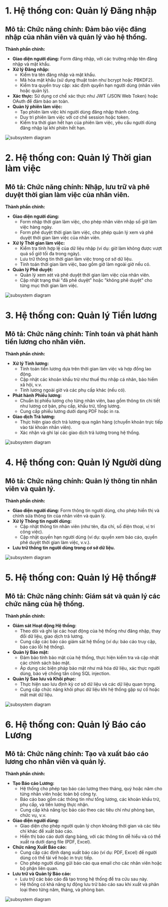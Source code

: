 # 1. **Hệ thống con: Quản lý Đăng nhập** #
## **Mô tả:** Chức năng chính: Đảm bảo việc đăng nhập của nhân viên và quản lý vào hệ thống. ##


**Thành phần chính:**
- **Giao diện người dùng:** Form đăng nhập, với các trường nhập tên đăng nhập và mật khẩu.
- **Xử lý Đăng nhập:**  
  - Kiểm tra tên đăng nhập và mật khẩu.
  - Mã hóa mật khẩu (sử dụng thuật toán như bcrypt hoặc PBKDF2).
  - Kiểm tra quyền truy cập: xác định quyền hạn người dùng (nhân viên hoặc quản lý).
- **Xác thực:** Sử dụng cơ chế xác thực như JWT (JSON Web Token) hoặc OAuth để đảm bảo an toàn.
- **Quản lý phiên làm việc:**  
  - Tạo phiên làm việc khi người dùng đăng nhập thành công.
  - Duy trì phiên làm việc với cơ chế session hoặc token.
  - Kiểm tra thời gian hết hạn của phiên làm việc, yêu cầu người dùng đăng nhập lại khi phiên hết hạn.

![subsystem diagram](https://www.planttext.com/api/plantuml/png/UhzxlqDnIM9HIMbk3bT1Od9sOdggWb9WwSDTY_CKSWxlLJWouKXpNhf2NiR3NMiBb1IgkHGKadCIYuiLbDpoYt8LZan4baP8HZpSlHQNVWK5NGNlp8UxctCLIeeI5KeEhyf3DKUXxF02XLmWgqGX6oYmiXIgoVVmOeMCmviJiSaX6LXOMlbmTsCUa5rQgP0CCX2efXRXDYJV5MHaWcpFERmWLw4CQ49xCiA98GztBSp7eW8gxG8qlAJey1hiAcgvQhaSKlDIGC4A0000__y30000)

# 2. **Hệ thống con: Quản lý Thời gian làm việc** #
## **Mô tả:** Chức năng chính: Nhập, lưu trữ và phê duyệt thời gian làm việc của nhân viên. ##

**Thành phần chính:**
- **Giao diện người dùng:**
  - Form nhập thời gian làm việc, cho phép nhân viên nhập số giờ làm việc hàng ngày.
  - Form phê duyệt thời gian làm việc, cho phép quản lý xem và phê duyệt thời gian làm việc của nhân viên.
- **Xử lý Thời gian làm việc:**  
  - Kiểm tra tính hợp lệ của dữ liệu nhập (ví dụ: giờ làm không được vượt quá số giờ tối đa trong ngày).
  - Lưu trữ thông tin thời gian làm việc trong cơ sở dữ liệu.
  - Tính toán thời gian làm việc, bao gồm giờ làm ngoài giờ nếu có.
- **Quản lý Phê duyệt:**  
  - Quản lý xem xét và phê duyệt thời gian làm việc của nhân viên.
  - Cập nhật trạng thái "đã phê duyệt" hoặc "không phê duyệt" cho từng mục thời gian làm việc.

![subsystem diagram](https://www.planttext.com/api/plantuml/png/X90n2i9044NxdEAJNho2bOqM2XQsImp9OdODoKGKIMLXxG44mKebQ67b8XOBtcDFu1LSHNIniHpc_PatSrVNHauieq8aNig28Oj2-Dt2d3SIYRwW5nkrueWuUzPhWJ4tQX7uc7b0aB0yXzySPG8oDkSg1Nrv_qlqZQh-ZmDgQDbwBa0P0-bAnh21JOh4Kc-YVJiMjc_KmIxJ9nc1kBIzyaSeZVKEWs9ga-IeEBTrNE9Zq0y59dfBxYckwnjpmtKoQe_0yal-CYczHYW7pvy-0000__y30000)

# 3. **Hệ thống con: Quản lý Tiền lương** #
## **Mô tả:** Chức năng chính: Tính toán và phát hành tiền lương cho nhân viên. ##

**Thành phần chính:**
- **Xử lý Tính lương:**  
  - Tính toán tiền lương dựa trên thời gian làm việc và hợp đồng lao động.
  - Cập nhật các khoản khấu trừ như thuế thu nhập cá nhân, bảo hiểm xã hội, v.v.
  - Tính lương ngoài giờ và các phụ cấp khác (nếu có).
- **Phát hành Phiếu lương:**  
  - Chuẩn bị phiếu lương cho từng nhân viên, bao gồm thông tin chi tiết như lương cơ bản, phụ cấp, khấu trừ, tổng lương.
  - Cung cấp phiếu lương dưới dạng PDF hoặc in ra.
- **Giao dịch Trả lương:**  
  - Thực hiện giao dịch trả lương qua ngân hàng (chuyển khoản trực tiếp vào tài khoản nhân viên).
  - Xác nhận và ghi lại các giao dịch trả lương trong hệ thống.

![subsystem diagram](https://www.planttext.com/api/plantuml/png/Z94nQiD044LxdUAZFdSmf73hW8kq6zdiYiXZ8Qq2mRX8vSALSMsmOaA8mP10AYr1nGRVOqwGAsHa6un88Ec6vR_z_yzykRgJMvNPOfG4gOfkbHuYl2gusX0I_u5-pEv1nlthlYGTOX80KQBo7E4rkzrHutTasXBWulHinxua3DYzATZCRmbQlbm9k1xXJiPPz8VUiDka-5omMv8MxVGSeMTyQM7yMi2UYRcgYvyvBetKUI7Si9l36lzE6ZOcf6tWfEvAgxXng-g3zKmGTWjX1E7gYTe9kh4QDsddaK4_axNztr-VqPRtlTyMYBXwBdwDGTe_qg7pSHdJe3EaGNE_Rm000F__0m00)

# 4. **Hệ thống con: Quản lý Người dùng** #
## **Mô tả:** Chức năng chính: Quản lý thông tin nhân viên và quản lý. ##

**Thành phần chính:**
- **Giao diện người dùng:** Form thông tin người dùng, cho phép hiển thị và chỉnh sửa thông tin của nhân viên và quản lý.
- **Xử lý Thông tin người dùng:**  
  - Cập nhật thông tin nhân viên (như tên, địa chỉ, số điện thoại, vị trí công việc).
  - Cập nhật quyền hạn người dùng (ví dụ: quyền xem báo cáo, quyền phê duyệt thời gian làm việc, v.v.).
- **Lưu trữ thông tin người dùng trong cơ sở dữ liệu.**

![subsystem diagram](https://www.planttext.com/api/plantuml/png/UhzxlqDnIM9HIMbk3bT1Od9sOdggWb9WwSDTY_CKSWxlLV1BFxRXuUwvcGefXtVcfIifL7CfA2Jd91ONAoYvvHVbAfHa7DwIbwvGafcda8Ug5A4muk7kjM33Gd0g1fkheA2huFnmrze2XRmC85M2P3XKrkVOXbA5agA7kzUZojLorN8vfEQbW7m10000__y30000)

# 5. **Hệ thống con: Quản lý Hệ thống**#
## **Mô tả:** Chức năng chính: Giám sát và quản lý các chức năng của hệ thống. ##

**Thành phần chính:**
- **Giám sát Hoạt động Hệ thống:**  
  - Theo dõi và ghi lại các hoạt động của hệ thống như đăng nhập, thay đổi dữ liệu, giao dịch trả lương.
  - Cung cấp các báo cáo giám sát hệ thống (ví dụ: báo cáo truy cập, báo cáo lỗi hệ thống).
- **Quản lý Bảo mật:**  
  - Đảm bảo tính bảo mật của hệ thống, thực hiện kiểm tra và cập nhật các chính sách bảo mật.
  - Áp dụng các biện pháp bảo mật như mã hóa dữ liệu, xác thực người dùng, bảo vệ chống tấn công SQL injection.
- **Quản lý Sao lưu và Khôi phục:**  
  - Thực hiện sao lưu định kỳ cơ sở dữ liệu và các dữ liệu quan trọng.
  - Cung cấp chức năng khôi phục dữ liệu khi hệ thống gặp sự cố hoặc mất mát dữ liệu.

![subsystem diagram](https://www.planttext.com/api/plantuml/png/R96nJiCm48RtFCMlxBn31KChTQhW1OmJnLOT9sgSBbKdXWvC7H1YeqAC5PM09HPYCE8zxWbu1IweDAsKoVRTV_g-at_yvw1oOkRgt4Iba5EHfOWdDJLF5YPyO4H-1QV8hsqMOn41qeYgGZpKOPEZ2Xk7KK4D7rzhyWyswna1pd2bqW99UDTG9_5zUwWq3DTxsiiEUYHsphS2EJLRrq4k-5d2ghOAgSBMgbPHAbntyNrshCdVv70pmM1_3nQ-O_lJO3_xKXGmtxiQy_28iGfl6YMFFylEv11fzxXbZIdvrt_oqGGIyYymxBAg_tZBQ93QfFsENm000F__0m00)
# 6. **Hệ thống con: Quản lý Báo cáo Lương** #
## **Mô tả:** Chức năng chính: Tạo và xuất báo cáo lương cho nhân viên và quản lý. ##

**Thành phần chính:**
- **Tạo Báo cáo Lương:**  
  - Hệ thống cho phép tạo báo cáo lương theo tháng, quý hoặc năm cho từng nhân viên hoặc toàn bộ công ty.
  - Báo cáo bao gồm các thông tin như tổng lương, các khoản khấu trừ, phụ cấp, và tiền lương thực nhận.
  - Cung cấp khả năng lọc báo cáo theo các tiêu chí như phòng ban, chức vụ, v.v.
- **Giao diện người dùng:**  
  - Giao diện cho phép người quản lý chọn khoảng thời gian và các tiêu chí khác để xuất báo cáo.
  - Hiển thị báo cáo dưới dạng bảng, với các thông tin dễ hiểu và có thể xuất ra dưới dạng file (PDF, Excel).
- **Chức năng Xuất Báo cáo:**  
  - Cung cấp các định dạng xuất báo cáo (ví dụ: PDF, Excel) để người dùng có thể tải về hoặc in trực tiếp.
  - Cho phép người dùng gửi báo cáo qua email cho các nhân viên hoặc bộ phận liên quan.
- **Lưu trữ và Quản lý Báo cáo:**  
  - Lưu trữ các báo cáo đã tạo trong hệ thống để tra cứu sau này.
  - Hệ thống có khả năng tự động lưu trữ báo cáo sau khi xuất và phân loại theo từng năm, tháng, và phòng ban.

![subsystem diagram](https://www.planttext.com/api/plantuml/png/UhzxlqDnIM9HIMbk3bT1Od9sOdggWb9WwSDTY_CKSWxlLN0wl31V8Hb8A2bKSoae9ESa5XShA4KytBqMBEtoSFTwXPpCXxlRIz6LAYZeAeGyt3qrBrqXu-7knGKAAGYrK6cuCQXIjGYBGXxk0XgArMIGH19CGk78n8Uxk_Co5B8VxjwCGqb9Hcg-GkNXLQKAoGztBOTOLClba9gN0l8y0000__y30000)
